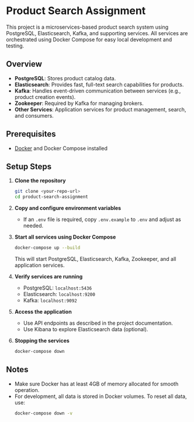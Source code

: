 # Product Search Assignment

This project is a microservices-based product search system using PostgreSQL, Elasticsearch, Kafka, and supporting services. All services are orchestrated using Docker Compose for easy local development and testing.

## Overview

- **PostgreSQL**: Stores product catalog data.
- **Elasticsearch**: Provides fast, full-text search capabilities for products.
- **Kafka**: Handles event-driven communication between services (e.g., product creation events).
- **Zookeeper**: Required by Kafka for managing brokers.
- **Other Services**: Application services for product management, search, and consumers.

## Prerequisites

- [Docker](https://www.docker.com/products/docker-desktop) and Docker Compose installed

## Setup Steps

1. **Clone the repository**
   ```sh
   git clone <your-repo-url>
   cd product-search-assignment
   ```

2. **Copy and configure environment variables**
   - If an `.env` file is required, copy `.env.example` to `.env` and adjust as needed.

3. **Start all services using Docker Compose**
   ```sh
   docker-compose up --build
   ```
   This will start PostgreSQL, Elasticsearch, Kafka, Zookeeper, and all application services.

4. **Verify services are running**
   - PostgreSQL: `localhost:5436`
   - Elasticsearch: `localhost:9200`
   - Kafka: `localhost:9092`

5. **Access the application**
   - Use API endpoints as described in the project documentation.
   - Use Kibana to explore Elasticsearch data (optional).

6. **Stopping the services**
   ```sh
   docker-compose down
   ```

## Notes

- Make sure Docker has at least 4GB of memory allocated for smooth operation.
- For development, all data is stored in Docker volumes. To reset all data, use:
  ```sh
  docker-compose down -v
  ```
